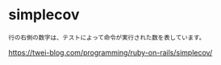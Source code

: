 # simplecov
```
行の右側の数字は、テストによって命令が実行された数を表しています。
```
https://twei-blog.com/programming/ruby-on-rails/simplecov/
